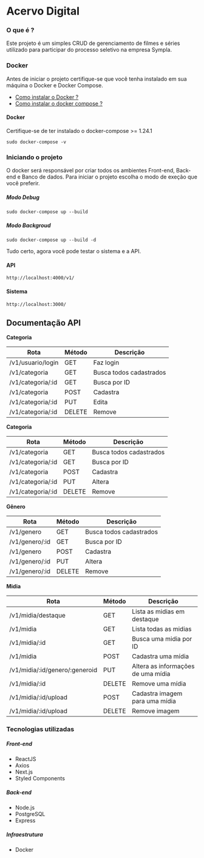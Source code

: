 
# Acervo Digital 

### O que é ?

Este projeto é um simples CRUD de gerenciamento de filmes e séries utilizado para participar do processo seletivo na empresa Sympla.

### Docker

Antes de iniciar o projeto certifique-se que você tenha instalado em sua máquina o Docker e Docker Compose.

-  [Como instalar o Docker ?](https://docs.docker.com/install/linux/docker-ce/ubuntu/ " ")
-  [Como instalar o docker compose ?](https://docs.docker.com/compose/install/" "  ")

#### Docker

Certifique-se de ter instalado o docker-compose >= 1.24.1
```shell
sudo docker-compose -v
```


### Iniciando o projeto

O docker será responsável por criar todos os ambientes Front-end, Back-end e Banco de dados.
Para iniciar o projeto escolha o modo de exeção que você preferir.

##### Modo Debug

```shell
sudo docker-compose up --build
```
##### Modo Backgroud
```shell
sudo docker-compose up --build -d
```
Tudo certo,  agora você pode testar o sistema e a API.


#### API
```shell
http://localhost:4000/v1/
```
#### Sistema
```shell
http://localhost:3000/
```

## Documentação API

**Categoria**

|Rota|Método  | Descrição|
|--|--|--|
| /v1/usuario/login	 | GET |Faz login|
| /v1/categoria	 | GET | Busca todos cadastrados|
| /v1/categoria/:id	 | GET | Busca por ID |
| /v1/categoria	 | POST | Cadastra |
| /v1/categoria/:id	 | PUT | Edita |
| /v1/categoria/:id	 | DELETE | Remove|


**Categoria**

|Rota|Método  | Descrição|
|--|--|--|
| /v1/categoria	 | GET | Busca todos cadastrados|
| /v1/categoria/:id	 | GET | Busca por ID |
| /v1/categoria	 | POST | Cadastra |
| /v1/categoria/:id	 | PUT | Altera |
| /v1/categoria/:id	 | DELETE | Remove |

**Gênero**

|Rota|Método  | Descrição|
|--|--|--|
| /v1/genero	 | GET | Busca todos cadastrados|
| /v1/genero/:id	 | GET | Busca por ID |
| /v1/genero	 | POST | Cadastra |
| /v1/genero/:id	 | PUT | Altera |
| /v1/genero/:id	 | DELETE | Remove |

**Midia**

|Rota|Método  | Descrição|
|--|--|--|
| /v1/midia/destaque	 | GET | Lista as midias em destaque|
| /v1/midia	 | GET | Lista todas as midias|
| /v1/midia/:id	 | GET | Busca uma midia por ID |
| /v1/midia	 | POST | Cadastra uma mídia|
| /v1/midia/:id/genero/:generoid	 | PUT |Altera as informações de uma mídia |
| /v1/midia/:id	 | DELETE | Remove uma mídia |
| /v1/midia/:id/upload	 | POST | Cadastra imagem para uma mídia |
| /v1/midia/:id/upload	 | DELETE | Remove imagem|

### Tecnologias utilizadas

##### Front-end
- ReactJS
- Axios
- Next.js
- Styled Components


##### Back-end
- Node.js
- PostgreSQL
- Express

##### Infraestrutura
- Docker

